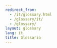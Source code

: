 ```yaml
---
redirect_from:
  - /it/glossary.html
  - /glossary/it/
  - /glossary/
layout: glossary
lang: it
title: Glossario
---
```

